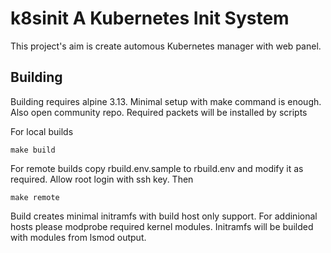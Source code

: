 # k8sinit A Kubernetes Init System

This project's aim is create automous Kubernetes manager with web panel.

## Building

Building requires alpine 3.13. Minimal setup with make command is enough. Also open community repo. Required packets will be installed by scripts

For local builds

```
make build
```

For remote builds copy rbuild.env.sample to rbuild.env and modify it as required. Allow root login with ssh key. Then

```
make remote
```

Build creates minimal initramfs with build host only support. For addinional hosts please modprobe required kernel modules. Initramfs will be builded with modules from lsmod output.
